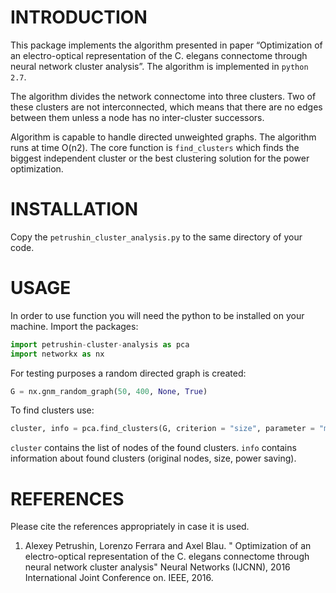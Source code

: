 INTRODUCTION
============

This package implements the algorithm presented in paper “Optimization of an electro-optical representation of the C. elegans connectome through neural network cluster analysis”.  The algorithm is implemented in `python 2.7`. 

The algorithm divides the network connectome into three clusters. Two of these clusters are not interconnected, which means that there are no edges between them unless a node has no inter-cluster successors. 

Algorithm is capable to handle directed unweighted graphs. The algorithm runs at time O(n2). The core function is `find_clusters` which finds the biggest independent cluster or the best clustering solution for the power optimization. 

INSTALLATION
============

Copy the `petrushin_cluster_analysis.py` to the same directory of your code.

USAGE
=====

In order to use function you will need the python to be installed on your machine. 
Import the packages:
```python
import petrushin-cluster-analysis as pca
import networkx as nx
```
For testing purposes a random directed graph is created:
```python
G = nx.gnm_random_graph(50, 400, None, True)
```
To find clusters use:
```python
cluster, info = pca.find_clusters(G, criterion = "size", parameter = "max", exclude_inter = False)
```
`cluster` contains the list of nodes of the found clusters. `info` contains information about found clusters (original nodes, size, power saving). 

REFERENCES
==========

Please cite the references appropriately in case it is used.

1.	Alexey Petrushin, Lorenzo Ferrara and Axel Blau. " Optimization of an electro-optical representation of the C. elegans connectome    through neural network cluster analysis" Neural Networks (IJCNN), 2016 International Joint Conference on. IEEE, 2016. 


